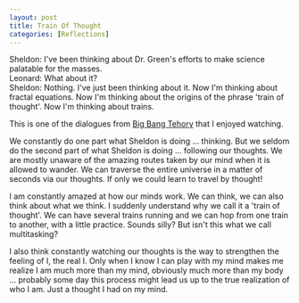 ```yaml
---
layout: post  
title: Train Of Thought
categories: [Reflections]  
---
```


Sheldon: I've been thinking about Dr. Green's efforts to make science palatable for the masses.  
Leonard: What about it?  
Sheldon: Nothing. I've just been thinking about it. Now I'm thinking about fractal equations. 
Now I'm thinking about the origins of the phrase 'train of thought'. Now I'm thinking about 
trains.  

This is one of the dialogues from [Big Bang Tehory](http://www.imdb.com/title/tt0898266/) that I 
enjoyed watching.  

We constantly do one part what Sheldon is doing ... thinking. But we seldom do the second
part of what Sheldon is doing ... following our thoughts. We are mostly unaware of the amazing 
routes taken by our mind when it is allowed to wander. We can traverse the entire universe in 
a matter of seconds via our thoughts. If only we could learn to travel by thought!  

I am constantly amazed at how our minds work. We can think, we can also think about what we 
think. I suddenly understand why we call it a 'train of thought'. We can have several trains 
running and we can hop from one train to another, with a little practice. Sounds silly? But 
isn't this what we call multitasking?  

I also think constantly watching our thoughts is the way  to strengthen the feeling of I, the 
real I. Only when I know I can play with my mind makes me realize I am much more than my mind, 
obviously much more than my body ... probably some day this process might lead us up to the 
true realization of who I am. Just a thought I had on my mind.